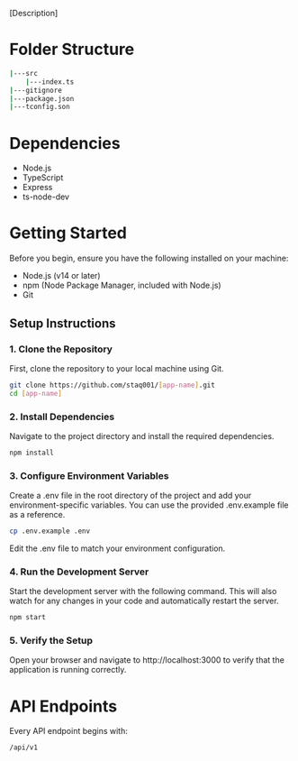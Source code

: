 [Description]
# Folder Structure
```bash
|---src
    |---index.ts
|---gitignore
|---package.json
|---tconfig.son
```
# Dependencies
* Node.js
* TypeScript
* Express
* ts-node-dev
# Getting Started
Before you begin, ensure you have the following installed on your machine:

* Node.js (v14 or later)
* npm (Node Package Manager, included with Node.js)
* Git
## Setup Instructions
### 1. Clone the Repository
First, clone the repository to your local machine using Git.
```bash
git clone https://github.com/staq001/[app-name].git
cd [app-name]
```
### 2. Install Dependencies
Navigate to the project directory and install the required dependencies.
```bash
npm install
```
### 3. Configure Environment Variables
Create a .env file in the root directory of the project and add your environment-specific variables. You can use the provided .env.example file as a reference.
```bash
cp .env.example .env
```
Edit the .env file to match your environment configuration.

### 4. Run the Development Server
Start the development server with the following command. This will also watch for any changes in your code and automatically restart the server.
```bash
npm start
```
### 5. Verify the Setup
Open your browser and navigate to http://localhost:3000 to verify that the application is running correctly.

# API Endpoints
Every API endpoint begins with:
```bash
/api/v1
```
